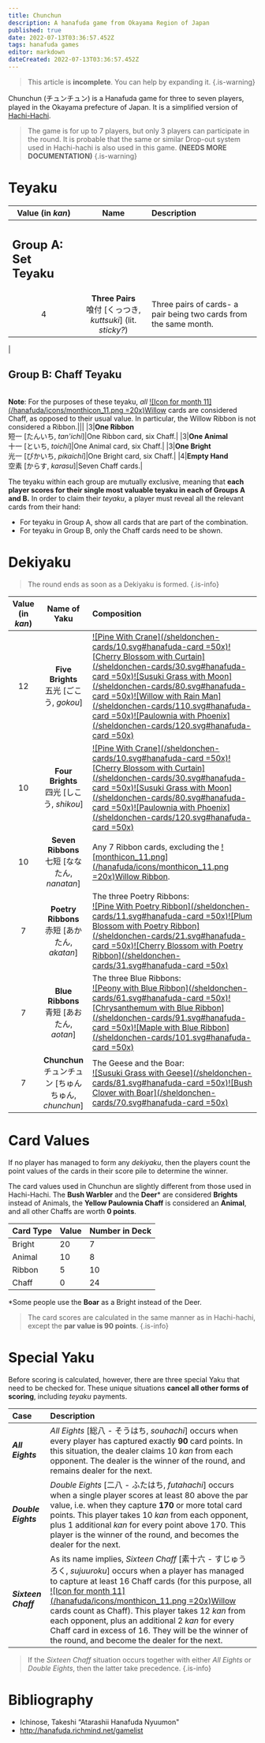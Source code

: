 ```yaml
---
title: Chunchun
description: A hanafuda game from Okayama Region of Japan
published: true
date: 2022-07-13T03:36:57.452Z
tags: hanafuda games
editor: markdown
dateCreated: 2022-07-13T03:36:57.452Z
---
```


>This article is **incomplete**. You can help by expanding it.
{.is-warning}

Chunchun (チュンチュン) is a Hanafuda game for three to seven players, played in the Okayama prefecture of Japan. It is a simplified version of [Hachi-Hachi](/en/hanafuda/games/koi-koi).

> The game is for up to 7 players, but only 3 players can participate in the round. It is probable that the same or similar Drop-out system used in Hachi-hachi is also used in this game. **(NEEDS MORE DOCUMENTATION)**
{.is-warning}

# Teyaku

|Value (in *kan*)|Name|Description|
|:---:|:---:|:---|
|<h2 align="left">Group A: Set Teyaku</h2>|||
|4|**Three Pairs**<br/>喰付 [くっつき, *kuttsuki*] (lit. *sticky?*)|Three pairs of cards- a pair being two cards from the same month.|

|<h2 align="left">Group B: Chaff Teyaku</h2><br>**Note**: For the purposes of these teyaku, *all* [![Icon for month 11](/hanafuda/icons/monthicon_11.png =20x)Willow](/en/hanafuda/suits/willow) cards are considered Chaff, as opposed to their usual value. In particular, the Willow Ribbon is not considered a Ribbon.|||
|3|**One Ribbon**<br/>短一 [たんいち, *tan'ichi*]|One Ribbon card, six Chaff.|
|3|**One Animal**<br/>十一 [といち, *toichi*]|One Animal card, six Chaff.|
|3|**One Bright**<br/>光一 [ぴかいち, *pikaichi*]|One Bright card, six Chaff.|
|4|**Empty Hand**<br/>空素 [からす, *karasu*]|Seven Chaff cards.|

The teyaku within each group are mutually exclusive, meaning that **each player scores for their single most valuable teyaku in each of Groups A and B.** In order to claim their *teyaku*, a player must reveal all the relevant cards from their hand: 
* For teyaku in Group A, show all cards that are part of the combination. 
* For teyaku in Group B, only the Chaff cards need to be shown.

# Dekiyaku

> The round ends as soon as a Dekiyaku is formed.
{.is-info}

|Value (in *kan*)|Name of Yaku|Composition|
|:---:|:---:|:---|
|12|**Five Brights**<br/>五光 [ごこう, *gokou*] |[![Pine With Crane](/sheldonchen-cards/10.svg#hanafuda-card =50x)](/en/hanafuda/suits/pine#crane-with-sun)[![Cherry Blossom with Curtain](/sheldonchen-cards/30.svg#hanafuda-card =50x)](/en/hanafuda/suits/cherry-blossom#flower-viewing-curtain)[![Susuki Grass with Moon](/sheldonchen-cards/80.svg#hanafuda-card =50x)](/en/hanafuda/suits/susuki-grass#full-moon)[![Willow with Rain Man](/sheldonchen-cards/110.svg#hanafuda-card =50x)](/en/hanafuda/suits/willow#rain-man)[![Paulownia with Phoenix](/sheldonchen-cards/120.svg#hanafuda-card =50x)](/en/hanafuda/suits/paulownia#phoenix)|
|10|**Four Brights**<br/>四光 [しこう, *shikou*]|[![Pine With Crane](/sheldonchen-cards/10.svg#hanafuda-card =50x)](/en/hanafuda/suits/pine#crane-with-sun)[![Cherry Blossom with Curtain](/sheldonchen-cards/30.svg#hanafuda-card =50x)](/en/hanafuda/suits/cherry-blossom#flower-viewing-curtain)[![Susuki Grass with Moon](/sheldonchen-cards/80.svg#hanafuda-card =50x)](/en/hanafuda/suits/susuki-grass#full-moon)[![Paulownia with Phoenix](/sheldonchen-cards/120.svg#hanafuda-card =50x)](/en/hanafuda/suits/paulownia#phoenix)|
|10|**Seven Ribbons**<br/>七短 [ななたん, *nanatan*]|Any 7 Ribbon cards, excluding the [![monthicon_11.png](/hanafuda/icons/monthicon_11.png =20x)Willow Ribbon](/en/hanafuda/suits/willow#plain-ribbon).|
|7|**Poetry Ribbons**<br/>赤短 [あかたん, *akatan*]| The three Poetry Ribbons:<br>[![Pine With Poetry Ribbon](/sheldonchen-cards/11.svg#hanafuda-card =50x)](/en/hanafuda/suits/pine#poetry-ribbon)[![Plum Blossom with Poetry Ribbon](/sheldonchen-cards/21.svg#hanafuda-card =50x)](/en/hanafuda/suits/plum-blossom#poetry-ribbon)[![Cherry Blossom with Poetry Ribbon](/sheldonchen-cards/31.svg#hanafuda-card =50x)](/en/hanafuda/suits/cherry-blossom#poetry-ribbon)|
|7|**Blue Ribbons**<br/>青短 [あおたん, *aotan*]|The three Blue Ribbons:<br> [![Peony with Blue Ribbon](/sheldonchen-cards/61.svg#hanafuda-card =50x)](/en/hanafuda/suits/peony#blue-ribbon)[![Chrysanthemum with Blue Ribbon](/sheldonchen-cards/91.svg#hanafuda-card =50x)](/en/hanafuda/suits/chrysanthemum#blue-ribbon)[![Maple with Blue Ribbon](/sheldonchen-cards/101.svg#hanafuda-card =50x)](/en/hanafuda/suits/maple#blue-ribbon)|
|7|**Chunchun**<br/>チュンチュン [ちゅんちゅん, *chunchun*]|The Geese and the Boar:<br>[![Susuki Grass with Geese](/sheldonchen-cards/81.svg#hanafuda-card =50x)](/en/hanafuda/suits/susuki-grass#geese)[![Bush Clover with Boar](/sheldonchen-cards/70.svg#hanafuda-card =50x)](/en/hanafuda/suits/bush-clover#boar)|

# Card Values
If no player has managed to form any *dekiyaku*, then the players count the point values of the cards in their score pile to determine the winner.

The card values used in Chunchun are slightly different from those used in Hachi-Hachi. The **Bush Warbler** and the **Deer*** are considered **Brights** instead of Animals, the **Yellow Paulownia Chaff** is considered an **Animal**, and all other Chaffs are worth **0 points**.

| Card Type | Value | Number in Deck |
| --- | --- | --- |
| Bright | 20  | 7   |
| Animal | 10  | 8  |
| Ribbon | 5   | 10  |
| Chaff | 0   | 24  |

*Some people use the **Boar** as a Bright instead of the Deer.

> The card scores are calculated in the same manner as in Hachi-hachi, except the **par value is 90 points**.
{.is-info}

# Special Yaku
Before scoring is calculated, however, there are three special Yaku that need to be checked for. These unique situations **cancel all other forms of scoring**, including *teyaku* payments.

|Case|Description|
|:---|:---|
|***All Eights***|*All Eights* [総八 - そうはち, *souhachi*] occurs when every player has captured exactly **90** card points. In this situation, the dealer claims 10 *kan* from each opponent. The dealer is the winner of the round, and remains dealer for the next.|
|***Double Eights***|*Double Eights* [二八 - ふたはち, *futahachi*] occurs when a single player scores at least 80 above the par value, i.e. when they capture **170** or more total card points. This player takes 10 *kan* from each opponent, plus 1 additional *kan* for every point above 170. This player is the winner of the round, and becomes the dealer for the next.|
|***Sixteen Chaff***|As its name implies, *Sixteen Chaff* [素十六 - すじゅうろく, *sujuuroku*] occurs when a player has managed to capture at least 16 Chaff cards (for this purpose, all [![Icon for month 11](/hanafuda/icons/monthicon_11.png =20x)Willow](/en/hanafuda/suits/willow) cards count as Chaff). This player takes 12 *kan* from each opponent, plus an additional 2 *kan* for every Chaff card in excess of 16. They will be the winner of the round, and become the dealer for the next.|

> If the *Sixteen Chaff* situation occurs together with either *All Eights* or *Double Eights*, then the latter take precedence.
{.is-info}

# Bibliography
-   Ichinose, Takeshi “Atarashii Hanafuda Nyuumon"
- http://hanafuda.richmind.net/gamelist